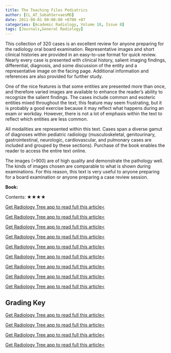 ```yaml
---
title: The Teaching Files Pediatrics
author: [CL_AT_SabahServaesMD]
date: 2011-08-01 00:00:00 +0700 +07
categories: [Academic Radiology, Volume 18, Issue 8]
tags: [Journals,General Radiology]
---
```

This collection of 320 cases is an excellent review for anyone preparing for the radiology oral board examination. Representative images and short clinical histories are provided in an easy-to-use format for quick review. Nearly every case is presented with clinical history, salient imaging findings, differential, diagnosis, and some discussion of the entity and a representative image on the facing page. Additional information and references are also provided for further study.

One of the nice features is that some entities are presented more than once, and therefore varied images are available to enhance the reader’s ability to recognize the salient findings. The cases include common and esoteric entities mixed throughout the text; this feature may seem frustrating, but it is probably a good exercise because it may reflect what happens during an exam or workday. However, there is not a lot of emphasis within the text to reflect which entities are less common.

All modalities are represented within this text. Cases span a diverse gamut of diagnoses within pediatric radiology (musculoskeletal, genitourinary, gastrointestinal, neurologic, cardiovascular, and pulmonary cases are included and grouped by these sections). Purchase of the book enables the reader to access the entire text online.

The images (>900) are of high quality and demonstrate the pathology well. The kinds of images chosen are comparable to what is shown during examinations. For this reason, this text is very useful to anyone preparing for a board examination or anyone preparing a case review session.

**Book:**

Contents: ★★★★

[Get Radiology Tree app to read full this article<](https://clinicalpub.com/app)

[Get Radiology Tree app to read full this article<](https://clinicalpub.com/app)

[Get Radiology Tree app to read full this article<](https://clinicalpub.com/app)

[Get Radiology Tree app to read full this article<](https://clinicalpub.com/app)

[Get Radiology Tree app to read full this article<](https://clinicalpub.com/app)

[Get Radiology Tree app to read full this article<](https://clinicalpub.com/app)

[Get Radiology Tree app to read full this article<](https://clinicalpub.com/app)

[Get Radiology Tree app to read full this article<](https://clinicalpub.com/app)

[Get Radiology Tree app to read full this article<](https://clinicalpub.com/app)

## Grading Key

[Get Radiology Tree app to read full this article<](https://clinicalpub.com/app)

[Get Radiology Tree app to read full this article<](https://clinicalpub.com/app)

[Get Radiology Tree app to read full this article<](https://clinicalpub.com/app)

[Get Radiology Tree app to read full this article<](https://clinicalpub.com/app)